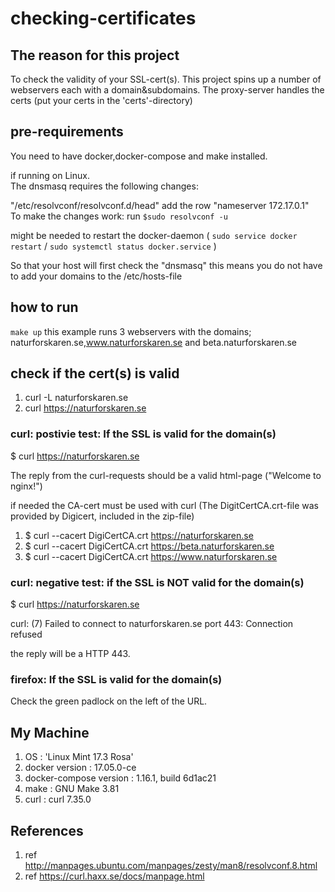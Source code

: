 # checking-certificates

## The reason for this project
To check the validity of your SSL-cert(s).
This project spins up a number of webservers each with a domain&subdomains.
The proxy-server handles the certs (put your certs in the 'certs'-directory)

## pre-requirements
You need to have docker,docker-compose and make installed.

if running on Linux.<br>
The dnsmasq requires the following changes:

"/etc/resolvconf/resolvconf.d/head" 
add the row "nameserver 172.17.0.1"<br>
To make the changes work:  run `$sudo resolvconf -u`

might be needed to restart the docker-daemon ( `sudo service docker restart` / `sudo systemctl status docker.service` ) 

So that your host will first check the "dnsmasq"
this means you do not have to add your domains to the /etc/hosts-file

## how to run
`make up`
this example runs 3 webservers with the domains; naturforskaren.se,www.naturforskaren.se and beta.naturforskaren.se

## check if the cert(s) is valid

1. curl -L naturforskaren.se
2. curl https://naturforskaren.se

### curl: postivie test:  If the SSL is valid for the domain(s) 
$ curl https://naturforskaren.se

The reply from the curl-requests should be a valid html-page ("Welcome to nginx!")

if needed the CA-cert must be used with curl (The DigitCertCA.crt-file was provided by Digicert, included in the zip-file)<br>
1. $ curl --cacert DigiCertCA.crt https://naturforskaren.se
2. $ curl --cacert DigiCertCA.crt https://beta.naturforskaren.se
3. $ curl --cacert DigiCertCA.crt https://www.naturforskaren.se

### curl: negative test: if the SSL is NOT valid for the domain(s) 
$ curl https://naturforskaren.se

curl: (7) Failed to connect to naturforskaren.se port 443: Connection refused

the reply will be a HTTP 443.

### firefox: If the SSL is valid for the domain(s)
Check the green padlock on the left of the URL.

## My Machine
1. OS :  'Linux Mint 17.3 Rosa'
2. docker version : 17.05.0-ce 
3. docker-compose version : 1.16.1, build 6d1ac21
4. make : GNU Make 3.81
5. curl : curl 7.35.0

## References
1. ref http://manpages.ubuntu.com/manpages/zesty/man8/resolvconf.8.html
2. ref  https://curl.haxx.se/docs/manpage.html

